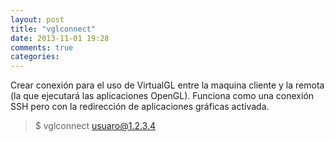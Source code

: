 ```yaml
---
layout: post
title: "vglconnect"
date: 2013-11-01 19:28
comments: true
categories: 
---
```

Crear conexión para el uso de VirtualGL entre la maquina cliente y la remota (la que ejecutará las aplicaciones OpenGL). Funciona como una conexión SSH pero con la redirección de aplicaciones gráficas activada.

>$ vglconnect usuaro@1.2.3.4

